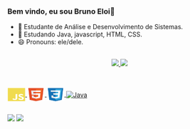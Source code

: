 ### Bem vindo, eu sou Bruno Eloi👋

- 🌱 Estudante de Análise e Desenvolvimento de Sistemas.
- 💬 Estudando Java, javascript, HTML, CSS.
- 😄 Pronouns: ele/dele.

##

<div align="center">
  <a href="https://github.com/brunoeloi12">
  <img height="180em" src="https://github-readme-stats.vercel.app/api?username=brunoeloi12&show_icons=true&theme=tokyonight&include_all_commits=true&count_private=true"/>
  <img height="180em" src="https://github-readme-stats.vercel.app/api/top-langs/?username=brunoeloi12&layout=compact&langs_count=7&theme=tokyonight"/>
</div>

##
 
<div style="display: inline_block"><br>
  <img align="center" alt="Js" height="30" width="40" src="https://raw.githubusercontent.com/devicons/devicon/master/icons/javascript/javascript-plain.svg">
  <img align="center" alt="HTML" height="30" width="40" src="https://raw.githubusercontent.com/devicons/devicon/master/icons/html5/html5-original.svg">
  <img align="center" alt="CSS" height="30" width="40" src="https://raw.githubusercontent.com/devicons/devicon/master/icons/css3/css3-original.svg">
  <img align="center" alt="Java" height="30" width="40" src="https://cdn.jsdelivr.net/gh/devicons/devicon/icons/java/java-original-wordmark.svg">
</div>
  
##
  
<div>  
  <a href = "mailto:brunoeloi12@gmail.com"><img src="https://img.shields.io/badge/-Gmail-%23333?style=for-the-badge&logo=gmail&logoColor=white" target="_blank"></a>
  <a href="http//www.linkedin.com/in/bruno-eloi-97a13920a" target="_blank"><img src="https://img.shields.io/badge/-LinkedIn-%230077B5?style=for-the-badge&logo=linkedin&logoColor=white" target="_blank"></a> 
</div>
